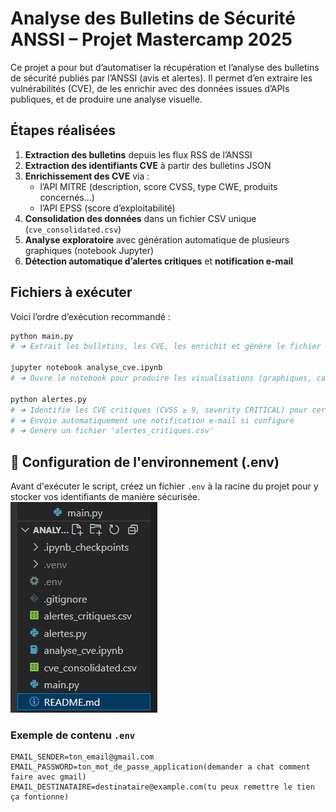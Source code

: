 # Analyse des Bulletins de Sécurité ANSSI – Projet Mastercamp 2025

Ce projet a pour but d’automatiser la récupération et l’analyse des bulletins de sécurité publiés par l’ANSSI (avis et alertes). Il permet d’en extraire les vulnérabilités (CVE), de les enrichir avec des données issues d’APIs publiques, et de produire une analyse visuelle.

## Étapes réalisées

1. **Extraction des bulletins** depuis les flux RSS de l’ANSSI
2. **Extraction des identifiants CVE** à partir des bulletins JSON
3. **Enrichissement des CVE** via :
   - l’API MITRE (description, score CVSS, type CWE, produits concernés…)
   - l’API EPSS (score d’exploitabilité)
4. **Consolidation des données** dans un fichier CSV unique (`cve_consolidated.csv`)
5. **Analyse exploratoire** avec génération automatique de plusieurs graphiques (notebook Jupyter)
6. **Détection automatique d’alertes critiques** et **notification e-mail**


## Fichiers à exécuter
Voici l’ordre d’exécution recommandé :

```bash
python main.py
# ➜ Extrait les bulletins, les CVE, les enrichit et génère le fichier final 'cve_consolidated.csv'

jupyter notebook analyse_cve.ipynb
# ➜ Ouvre le notebook pour produire les visualisations (graphiques, camemberts, corrélations)

python alertes.py
# ➜ Identifie les CVE critiques (CVSS ≥ 9, severity CRITICAL) pour certains éditeurs
# ➜ Envoie automatiquement une notification e-mail si configuré
# ➜ Génère un fichier 'alertes_critiques.csv'
```

## 🔐 Configuration de l'environnement (.env)

Avant d'exécuter le script, créez un fichier `.env` à la racine du projet pour y stocker vos identifiants de manière sécurisée.
![alt text](image.png)
### Exemple de contenu `.env`

```env
EMAIL_SENDER=ton_email@gmail.com
EMAIL_PASSWORD=ton_mot_de_passe_application(demander a chat comment faire avec gmail)
EMAIL_DESTINATAIRE=destinataire@example.com(tu peux remettre le tien ça fontionne)
